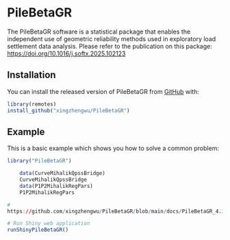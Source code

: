 
<!-- README.md is generated from README.Rmd. Please edit that file -->

# PileBetaGR

<!-- badges: start -->

<!-- badges: end -->

The PileBetaGR software is a statistical package that enables the independent use of geometric reliability methods used in exploratory load settlement data analysis. Please refer to the publication on this package: https://doi.org/10.1016/j.softx.2025.102123 

## Installation

You can install the released version of PileBetaGR from
[GitHub](https://github.com/) with:

``` r
library(remotes)
install_github("xingzhengwu/PileBetaGR")
```

## Example

This is a basic example which shows you how to solve a common problem:


```r
library("PileBetaGR")

	data(CurveMihalikQpssBridge)
	CurveMihalikQpssBridge
	data(P1P2MihalikRegPars)
	P1P2MihalikRegPars

#
https://github.com/xingzhengwu/PileBetaGR/blob/main/docs/PileBetaGR_4.3.2.pdf

# Run Shiny web application 
runShinyPileBetaGR()
```
